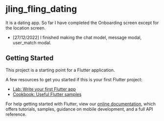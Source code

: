 # jling_fling_dating

It is a dating app. So far I have completed the Onboarding screen except for the location screen. 
- [27/12/2022] I finished making the chat model, message modal, user_match modal. 

## Getting Started

This project is a starting point for a Flutter application.

A few resources to get you started if this is your first Flutter project:

- [Lab: Write your first Flutter app](https://flutter.dev/docs/get-started/codelab)
- [Cookbook: Useful Flutter samples](https://flutter.dev/docs/cookbook)

For help getting started with Flutter, view our
[online documentation](https://flutter.dev/docs), which offers tutorials,
samples, guidance on mobile development, and a full API reference.
